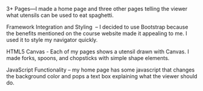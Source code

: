 3+ Pages—I made a home page and three other pages telling the viewer what utensils can be used to eat spaghetti.
 
Framework Integration and Styling  – I decided to use Bootstrap because the benefits mentioned on the course website made it appealing to me. I used it to style my navigator quickly. 

HTML5 Canvas - Each of my pages shows a utensil drawn with Canvas. I made forks, spoons, and chopsticks with simple shape elements. 

JavaScript Functionality – my home page has some javascript that changes the background color and pops a text box explaining what the viewer should do. 